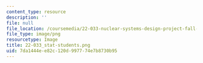 ```yaml
---
content_type: resource
description: ''
file: null
file_location: /coursemedia/22-033-nuclear-systems-design-project-fall-2011/7da1444ee82c120d997774e7b8730b95_22-033_stat-students.png
file_type: image/png
resourcetype: Image
title: 22-033_stat-students.png
uid: 7da1444e-e82c-120d-9977-74e7b8730b95
---
```

